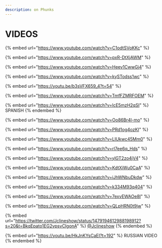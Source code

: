 ```yaml
---
description: on Phunks
---
```


# VIDEOS

{% embed url="https://www.youtube.com/watch?v=C1odtSVoKKc" %}

{% embed url="https://www.youtube.com/watch?v=pxR-DtXjAWM" %}

{% embed url="https://www.youtube.com/watch?v=Heev1CwwGj4" %}

{% embed url="https://www.youtube.com/watch?v=kySTodss1wc" %}

{% embed url="https://youtu.be/b3sVFX659_4?t=54" %}

{% embed url="https://www.youtube.com/watch?v=TmfFZMRFOEM" %}

{% embed url="https://www.youtube.com/watch?v=lcE5mzH2qSI" %}
SPANISH
{% endembed %}

{% embed url="https://www.youtube.com/watch?v=Oo86Br4l-mo" %}

{% embed url="https://www.youtube.com/watch?v=PRd1og4ozKI" %}

{% embed url="https://www.youtube.com/watch?v=LIUkwc45Mm0" %}

{% embed url="https://www.youtube.com/watch?v=rl7ee6q_Hds" %}

{% embed url="https://www.youtube.com/watch?v=ylGT2zo4jV4" %}

{% embed url="https://www.youtube.com/watch?v=KdtXiWu0CaA" %}

{% embed url="https://www.youtube.com/watch?v=iJhWNbuDkdw" %}

{% embed url="https://www.youtube.com/watch?v=k334M93q404" %}

{% embed url="https://www.youtube.com/watch?v=7exvEWAOe8I" %}

{% embed url="https://www.youtube.com/watch?v=QLpHRN0t9jw" %}

{% embed url="https://twitter.com/Jclineshow/status/1479194612988198912?s=20&t=BkqEpato1EG2vpsvCIgonA" %}
[@Jclineshow](https://twitter.com/Jclineshow)
{% endembed %}

{% embed url="https://youtu.be/HkJnKYsCaEI?t=192" %}
RUSSIAN VIDEO
{% endembed %}
